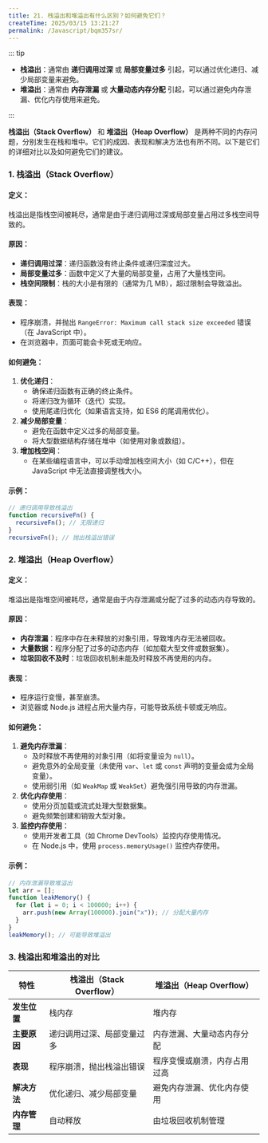 ```yaml
---
title: 21. 栈溢出和堆溢出有什么区别？如何避免它们？
createTime: 2025/03/15 13:21:27
permalink: /Javascript/bqm357sr/
---
```


::: tip

- **栈溢出**：通常由 **递归调用过深** 或 **局部变量过多** 引起，可以通过优化递归、减少局部变量来避免。
- **堆溢出**：通常由 **内存泄漏** 或 **大量动态内存分配** 引起，可以通过避免内存泄漏、优化内存使用来避免。

:::

**栈溢出（Stack Overflow）** 和 **堆溢出（Heap Overflow）** 是两种不同的内存问题，分别发生在栈和堆中。它们的成因、表现和解决方法也有所不同。以下是它们的详细对比以及如何避免它们的建议。

### 1. **栈溢出（Stack Overflow）**

#### 定义：

栈溢出是指栈空间被耗尽，通常是由于递归调用过深或局部变量占用过多栈空间导致的。

#### 原因：

- **递归调用过深**：递归函数没有终止条件或递归深度过大。
- **局部变量过多**：函数中定义了大量的局部变量，占用了大量栈空间。
- **栈空间限制**：栈的大小是有限的（通常为几 MB），超过限制会导致溢出。

#### 表现：

- 程序崩溃，并抛出 `RangeError: Maximum call stack size exceeded` 错误（在 JavaScript 中）。
- 在浏览器中，页面可能会卡死或无响应。

#### 如何避免：

1. **优化递归**：
   - 确保递归函数有正确的终止条件。
   - 将递归改为循环（迭代）实现。
   - 使用尾递归优化（如果语言支持，如 ES6 的尾调用优化）。
2. **减少局部变量**：
   - 避免在函数中定义过多的局部变量。
   - 将大型数据结构存储在堆中（如使用对象或数组）。
3. **增加栈空间**：
   - 在某些编程语言中，可以手动增加栈空间大小（如 C/C++），但在 JavaScript 中无法直接调整栈大小。

#### 示例：

```javascript
// 递归调用导致栈溢出
function recursiveFn() {
  recursiveFn(); // 无限递归
}
recursiveFn(); // 抛出栈溢出错误
```

### 2. **堆溢出（Heap Overflow）**

#### 定义：

堆溢出是指堆空间被耗尽，通常是由于内存泄漏或分配了过多的动态内存导致的。

#### 原因：

- **内存泄漏**：程序中存在未释放的对象引用，导致堆内存无法被回收。
- **大量数据**：程序分配了过多的动态内存（如加载大型文件或数据集）。
- **垃圾回收不及时**：垃圾回收机制未能及时释放不再使用的内存。

#### 表现：

- 程序运行变慢，甚至崩溃。
- 浏览器或 Node.js 进程占用大量内存，可能导致系统卡顿或无响应。

#### 如何避免：

1. **避免内存泄漏**：
   - 及时释放不再使用的对象引用（如将变量设为 `null`）。
   - 避免意外的全局变量（未使用 `var`、`let` 或 `const` 声明的变量会成为全局变量）。
   - 使用弱引用（如 `WeakMap` 或 `WeakSet`）避免强引用导致的内存泄漏。
2. **优化内存使用**：
   - 使用分页加载或流式处理大型数据集。
   - 避免频繁创建和销毁大型对象。
3. **监控内存使用**：
   - 使用开发者工具（如 Chrome DevTools）监控内存使用情况。
   - 在 Node.js 中，使用 `process.memoryUsage()` 监控内存使用。

#### 示例：

```javascript
// 内存泄漏导致堆溢出
let arr = [];
function leakMemory() {
  for (let i = 0; i < 100000; i++) {
    arr.push(new Array(100000).join("x")); // 分配大量内存
  }
}
leakMemory(); // 可能导致堆溢出
```

### 3. **栈溢出和堆溢出的对比**

| 特性         | 栈溢出（Stack Overflow）   | 堆溢出（Heap Overflow）      |
| ------------ | -------------------------- | ---------------------------- |
| **发生位置** | 栈内存                     | 堆内存                       |
| **主要原因** | 递归调用过深、局部变量过多 | 内存泄漏、大量动态内存分配   |
| **表现**     | 程序崩溃，抛出栈溢出错误   | 程序变慢或崩溃，内存占用过高 |
| **解决方法** | 优化递归、减少局部变量     | 避免内存泄漏、优化内存使用   |
| **内存管理** | 自动释放                   | 由垃圾回收机制管理           |
